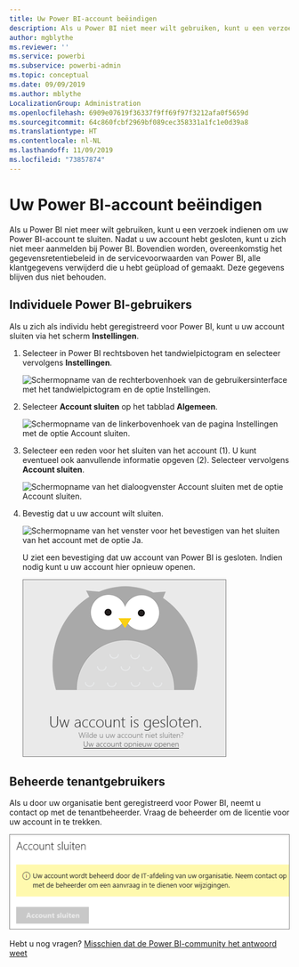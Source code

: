 ```yaml
---
title: Uw Power BI-account beëindigen
description: Als u Power BI niet meer wilt gebruiken, kunt u een verzoek indienen om uw Power BI-account te sluiten.
author: mgblythe
ms.reviewer: ''
ms.service: powerbi
ms.subservice: powerbi-admin
ms.topic: conceptual
ms.date: 09/09/2019
ms.author: mblythe
LocalizationGroup: Administration
ms.openlocfilehash: 6909e07619f36337f9ff69f97f3212afa0f5659d
ms.sourcegitcommit: 64c860fcbf2969bf089cec358331a1fc1e0d39a8
ms.translationtype: HT
ms.contentlocale: nl-NL
ms.lasthandoff: 11/09/2019
ms.locfileid: "73857874"
---
```

# <a name="close-your-power-bi-account"></a>Uw Power BI-account beëindigen

Als u Power BI niet meer wilt gebruiken, kunt u een verzoek indienen om uw Power BI-account te sluiten.  Nadat u uw account hebt gesloten, kunt u zich niet meer aanmelden bij Power BI. Bovendien worden, overeenkomstig het gegevensretentiebeleid in de servicevoorwaarden van Power BI, alle klantgegevens verwijderd die u hebt geüpload of gemaakt. Deze gegevens blijven dus niet behouden.

## <a name="individual-power-bi-users"></a>Individuele Power BI-gebruikers

Als u zich als individu hebt geregistreerd voor Power BI, kunt u uw account sluiten via het scherm **Instellingen**.

1. Selecteer in Power BI rechtsboven het tandwielpictogram en selecteer vervolgens **Instellingen**.

    ![Schermopname van de rechterbovenhoek van de gebruikersinterface met het tandwielpictogram en de optie Instellingen.](media/service-admin-closing-your-account/close-account-settings.png)

1. Selecteer **Account sluiten** op het tabblad **Algemeen**.

    ![Schermopname van de linkerbovenhoek van de pagina Instellingen met de optie Account sluiten.](media/service-admin-closing-your-account/close-account-settings-2.png)

1. Selecteer een reden voor het sluiten van het account (1). U kunt eventueel ook aanvullende informatie opgeven (2). Selecteer vervolgens **Account sluiten**.

    ![Schermopname van het dialoogvenster Account sluiten met de optie Account sluiten.](media/service-admin-closing-your-account/close-account-settings-3.png)

1. Bevestig dat u uw account wilt sluiten.

    ![Schermopname van het venster voor het bevestigen van het sluiten van het account met de optie Ja.](media/service-admin-closing-your-account/close-account-settings-4.png)

    U ziet een bevestiging dat uw account van Power BI is gesloten. Indien nodig kunt u uw account hier opnieuw openen.

    ![Schermopname van het scherm met de melding dat uw account is gesloten.](media/service-admin-closing-your-account/close-account-settings-5.png)

## <a name="managed-tenant-users"></a>Beheerde tenantgebruikers

Als u door uw organisatie bent geregistreerd voor Power BI, neemt u contact op met de tenantbeheerder. Vraag de beheerder om de licentie voor uw account in te trekken.

![Beheerd account sluiten](media/service-admin-closing-your-account/close-account-managed.png)

Hebt u nog vragen? [Misschien dat de Power BI-community het antwoord weet](https://community.powerbi.com/)